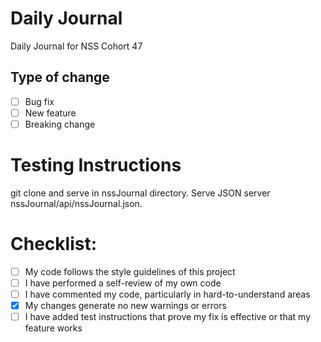 # Daily Journal
Daily Journal for NSS Cohort 47
## Type of change
- [ ] Bug fix
- [ ] New feature
- [ ] Breaking change
# Testing Instructions
git clone and serve in nssJournal directory. 
Serve JSON server nssJournal/api/nssJournal.json.
# Checklist:
- [ ] My code follows the style guidelines of this project
- [ ] I have performed a self-review of my own code
- [ ] I have commented my code, particularly in hard-to-understand areas
- [x] My changes generate no new warnings or errors
- [ ] I have added test instructions that prove my fix is effective or that my feature works
